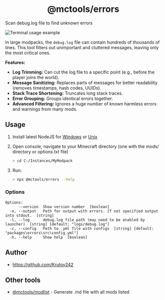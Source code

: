 <h1 align="center">@mctools/errors</h1>

Scan debug.log file to find unknown errors

<!-- extended_desc -->
<!--

To create preview of this console app, you need to follow this steps:

## 1. Create syntax rules

`debug.log.sublime-syntax`:
```
%YAML 1.2
---
name: Minecraft Log
scope: text.log.minecraft
file_extensions:
  - log

contexts:
  main:
    # Dim timestamp
    - match: '^\[\d{2}:\d{2}:\d{2}\]'
      scope: comment

    # Client thread
    - match: 'Client thread(/|\\)'
      scope: comment

    # Log levels for non-dimmed lines
    - match: '(?i)(INFO)\]'
      scope: keyword
    - match: '(?i)(WARN|WARNING)\]'
      scope: string.regexp
    - match: '(?i)(ERROR|FATAL|SEVERE|EXCEPTION|FAILED)\]'
      scope: invalid

    # Mod ID in brackets
    - match: '\[([^\]\s]+)\]:'
      captures:
        1: entity.name.tag

    # Java class paths and packages
    - match: '\b([a-zA-Z_][a-zA-Z0-9_]*\.)+([a-zA-Z_][a-zA-Z0-9_.$]*)\b'
      scope: entity.name.class

    # File names (jars, configs, etc.)
    - match: '([a-zA-Z0-9_.\-+\[\]]+?\.jar)\b'
      scope: string
    - match: '\b\w+_at\.cfg\b' # Access Transformer files
      scope: string.unquoted
    - match: 'mixins\.[a-zA-Z0-9_.-]+\.json' # Mixin JSON files
      scope: string.unquoted

    # File paths
    - match: '([A-Za-z]:)?([\/][\w\s.\()%~-]+)+[\/]?'
      scope: string.quoted.single

    # Version numbers
    - match: '\b\d{1,3}(\.\d+)+([-.+]?[a-zA-Z0-9_.-]+)?\b'
      scope: constant.numeric

    # Hexadecimal hashes
    - match: '\b[0-9a-fA-F]{16,}\b'
      scope: constant.other.symbol

    # Mixin annotations
    - match: '@(Inject|ModifyArg|Redirect|ModifyVariable|ModifyConstant|Overwrite|Shadow|Accessor|Invoker|Mixin)'
      scope: keyword.control

    # Stack traces
    - match: '^\s*at\s+'
      push: stack-trace
    - match: 'Caused by:'
      scope: invalid

  dim-line:
    - meta_scope: comment
    - match: '$'
      pop: true

  stack-trace:
    - meta_scope: meta.stack-trace
    - match: '^\s*at\s+((?:[a-zA-Z0-9_]+\.)+[a-zA-Z0-9_.$<>]+)\(([^)]*)\)'
      captures:
        1: entity.name.function
        2: string.quoted.double
    - match: '^\s*... \d+ more'
      scope: comment
      pop: true
    - match: '(?=Caused by:)'
      pop: true
    - match: '(?=^\[\[\])'  # Lookahead for start of a new log line
      pop: true
    - match: '$'
      pop: true
```

## 2. Apply syntax

> mkdir -p "$(bat --config-dir)/syntaxes" && cp debug.log.sublime-syntax "$(bat --config-dir)/syntaxes/" && bat cache --build

## 3. Apply configs

> echo -e '--theme="TwoDark"\n--wrap=never\n--map-syntax="*debug.log:Minecraft Log"' > "$(bat --config-file)"

## 4. Start demo

> asciinema rec demo.cast --overwrite

## 5. Follow scenario

> bat logs/debug.log
> npx @mctools/errors --config=mct-errors-config.yml > logs/short.debug.log
> bat logs/short.debug.log

## 6. Save .gif or .svg

> agg demo.cast demo.gif
> npx svg-term-cli --in demo.cast --out demo.svg

-->
![Terminal usage example](https://i.imgur.com/7olLeDS.gif)

In large modpacks, the `debug.log` file can contain hundreds of thousands of lines. This tool filters out unimportant and cluttered messages, leaving only the most critical ones.

**Features:**
*   **Log Trimming:** Can cut the log file to a specific point (e.g., before the player joins the world).
*   **Message Sanitizing:** Replaces parts of messages for better readability (removes timestamps, hash codes, UUIDs).
*   **Stack Trace Shortening:** Truncates long stack traces.
*   **Error Grouping:** Groups identical errors together.
*   **Advanced Filtering:** Ignores a huge number of known harmless errors and warnings from many mods.
<!-- /extended_desc -->

## Usage

1. Install latest NodeJS for [Windows](https://nodejs.org/en/download/current/) or [Unix](https://nodejs.org/en/download/package-manager/)

2. Open console, navigate to your Minecraft directory (one with the mods/ directory or options.txt file)
    ```sh
    > cd C:/Instances/MyModpack
    ```

3. Run:
    ```sh
    > npx @mctools/errors --help
    ```

### Options

```shell
Options:
      --version  Show version number  [boolean]
  -o, --output   Path for output with errors. If not specified output into stdout.  [string]
  -l, --log      debug.log file path (may need to be enabled by launcher)  [string] [default: "logs/debug.log"]
  -c, --config   Path to .yml file with configs  [string] [default: "packages\errors\src\config.yml"]
  -h, --help     Show help  [boolean]
```

## Author

* https://github.com/Krutoy242

## Other tools

* [@mctools/modlist](https://github.com/Krutoy242/mc-tools/tree/master/packages/modlist) - Generate .md file with all mods listed
